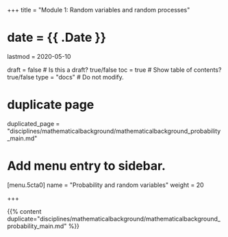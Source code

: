 +++
title = "Module 1: Random variables and random processes"

# date = {{ .Date }}
lastmod = 2020-05-10

draft = false  # Is this a draft? true/false
toc = true  # Show table of contents? true/false
type = "docs"  # Do not modify.

# duplicate page
duplicated_page = "disciplines/mathematicalbackground/mathematicalbackground_probability_main.md"

# Add menu entry to sidebar.
[menu.5cta0]
name = "Probability and random variables"
weight = 20

+++

{{% content duplicate="disciplines/mathematicalbackground/mathematicalbackground_probability_main.md" %}}
